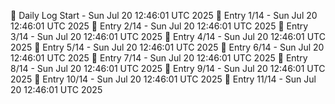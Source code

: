 📅 Daily Log Start - Sun Jul 20 12:46:01 UTC 2025
📌 Entry 1/14 - Sun Jul 20 12:46:01 UTC 2025
📌 Entry 2/14 - Sun Jul 20 12:46:01 UTC 2025
📌 Entry 3/14 - Sun Jul 20 12:46:01 UTC 2025
📌 Entry 4/14 - Sun Jul 20 12:46:01 UTC 2025
📌 Entry 5/14 - Sun Jul 20 12:46:01 UTC 2025
📌 Entry 6/14 - Sun Jul 20 12:46:01 UTC 2025
📌 Entry 7/14 - Sun Jul 20 12:46:01 UTC 2025
📌 Entry 8/14 - Sun Jul 20 12:46:01 UTC 2025
📌 Entry 9/14 - Sun Jul 20 12:46:01 UTC 2025
📌 Entry 10/14 - Sun Jul 20 12:46:01 UTC 2025
📌 Entry 11/14 - Sun Jul 20 12:46:01 UTC 2025
